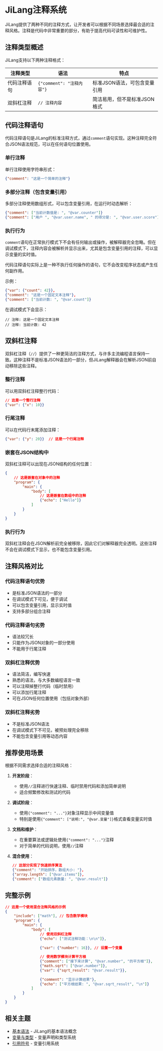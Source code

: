 # JiLang注释系统

JiLang提供了两种不同的注释方式，让开发者可以根据不同场景选择最合适的注释风格。注释是代码中非常重要的部分，有助于提高代码可读性和可维护性。

## 注释类型概述

JiLang支持以下两种注释格式：

| 注释类型 | 语法 | 特点 |
|---------|------|------|
| 代码注释语句 | `{"comment": "注释内容"}` | 标准JSON语法，可包含变量引用 |
| 双斜杠注释 | `// 注释内容` | 简洁易用，但不是标准JSON格式 |

## 代码注释语句

代码注释语句是JiLang的标准注释方式，通过`comment`语句实现。这种注释完全符合JSON语法规范，可以在任何语句位置使用。

### 单行注释

单行注释使用字符串形式：

```json
{"comment": "这是一个简单的注释"}
```

### 多部分注释（包含变量引用）

多部分注释使用数组形式，可以包含变量引用，在运行时动态解析：

```json
{"comment": ["当前计数值是: ", "@var.counter"]}
{"comment": ["用户 ", "@var.user.name", " 的得分是: ", "@var.user.score"]}
```

### 执行行为

`comment`语句在正常执行模式下不会有任何输出或操作，被解释器完全忽略。但在调试模式下，注释内容会被解析并显示出来，尤其是包含变量引用的注释，可以显示变量的实时值。

代码注释语句实际上是一种不执行任何操作的语句，它不会改变程序状态或产生任何副作用。

示例：
```json
{"var": {"count": 42}},
{"comment": "这是一个固定文本注释"},
{"comment": ["当前计数: ", "@var.count"]}
```

在调试模式下会显示：
```
// 注释: 这是一个固定文本注释
// 注释: 当前计数: 42
```

## 双斜杠注释

双斜杠注释（`//`）提供了一种更简洁的注释方式，与许多主流编程语言保持一致。这种注释不是标准JSON语法的一部分，但JiLang解释器会在解析JSON前自动移除这些注释。

### 整行注释

可以用双斜杠注释整行代码：

```json
// 这是一个整行注释
{"var": {"x": 10}}
```

### 行尾注释

可以在代码行末尾添加注释：

```json
{"var": {"y": 20}}  // 这是一个行尾注释
```

### 嵌套在JSON结构中

双斜杠注释可以出现在JSON结构的任何位置：

```json
{
    // 这是嵌套在对象中的注释
    "program": {
        "main": {
            "body": [
                // 这是嵌套在数组中的注释
                {"echo": ["Hello"]}
            ]
        }
    }
}
```

### 执行行为

双斜杠注释会在JSON解析前完全被移除，因此它们对解释器完全透明。这些注释不会在调试模式下显示，也不能包含变量引用。

## 注释风格对比

### 代码注释语句优势

- 是标准JSON语法的一部分
- 在调试模式下可见，便于调试
- 可以包含变量引用，显示实时值
- 支持多部分组合注释

### 代码注释语句劣势

- 语法较冗长
- 只能作为JSON对象的一部分使用
- 不能用于行尾注释

### 双斜杠注释优势

- 语法简洁，编写快速
- 熟悉的语法，与大多数编程语言一致
- 可以注释掉整行代码（临时禁用）
- 可以添加行尾注释
- 可在JSON任何位置使用（包括对象外部）

### 双斜杠注释劣势

- 不是标准JSON语法
- 在调试模式下不可见，被预处理完全移除
- 不能包含变量引用等动态内容

## 推荐使用场景

根据不同需求选择合适的注释风格：

1. **开发阶段**：
   - 使用`//`注释进行快速注释、临时禁用代码和添加简单说明
   - 适合频繁修改和测试的代码

2. **调试阶段**：
   - 使用`{"comment": "..."}`对象注释显示中间变量值
   - 特别是使用`{"comment": ["说明:", "@var.变量"]}`格式查看变量实时值

3. **文档和维护**：
   - 在重要算法或逻辑处使用`{"comment": "..."}`注释
   - 对于简单的代码说明，使用`//`注释

4. **混合使用**：
   ```json
   // 这部分实现了快速排序算法
   {"comment": "开始排序，数组大小: "},
   {"array.length": ["@var.items"]},
   {"comment": ["数组元素数量: ", "@var.result"]}
   ```

## 完整示例

```json
// 这是一个使用混合注释风格的示例
{
    "include": ["math"], // 包含数学模块
    "program": {
        "main": {
            "body": [
                // 使用双斜杠注释
                {"echo": ["测试注释功能：\n\n"]},
                
                {"var": {"number": 16}}, // 设置一个变量
                
                // 使用数学模块计算平方根
                {"comment": ["接下来计算", "@var.number", "的平方根"]},
                {"math.sqrt": ["@var.number"]},
                {"var": {"sqrt_result": "@var.result"}},
                
                {"comment": "显示计算结果"},
                {"echo": ["平方根结果: ", "@var.sqrt_result", "\n"]}
            ]
        }
    }
}
```

## 相关主题

- [基本语法](basic.md) - JiLang的基本语法概念
- [变量与类型](variables.md) - 变量声明和类型系统
- [引用符号](reference_symbols.md) - 变量引用系统 